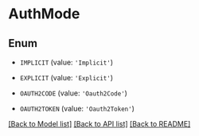 # AuthMode


## Enum

* `IMPLICIT` (value: `'Implicit'`)

* `EXPLICIT` (value: `'Explicit'`)

* `OAUTH2CODE` (value: `'Oauth2Code'`)

* `OAUTH2TOKEN` (value: `'Oauth2Token'`)

[[Back to Model list]](../README.md#documentation-for-models) [[Back to API list]](../README.md#documentation-for-api-endpoints) [[Back to README]](../README.md)


